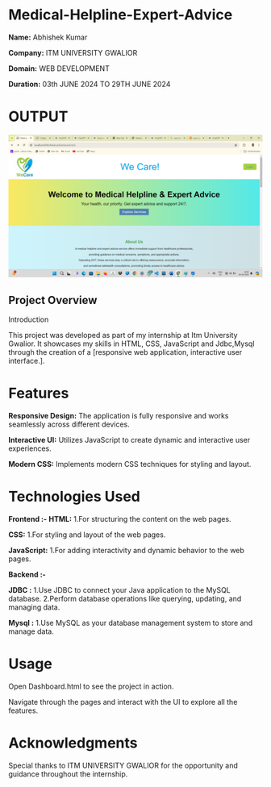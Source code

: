 # Medical-Helpline-Expert-Advice

**Name:** Abhishek Kumar  

**Company:** ITM UNIVERSITY GWALIOR  

**Domain:** WEB DEVELOPMENT 

**Duration:** 03th JUNE 2024 TO 29TH JUNE 2024

# OUTPUT

![ss](proj.png)

## Project Overview ##
Introduction

This project was developed as part of my internship at Itm University Gwalior. It showcases my skills in HTML, CSS, JavaScript and Jdbc,Mysql through the creation of a [responsive web application, interactive user interface.].

# Features
**Responsive Design:** The application is fully responsive and works seamlessly across different devices.

**Interactive UI:** Utilizes JavaScript to create dynamic and interactive user experiences.

**Modern CSS:** Implements modern CSS techniques for styling and layout.

# Technologies Used
**Frontend :-**
**HTML:** 1.For structuring the content on the web pages.

**CSS:** 1.For styling and layout of the web pages.

**JavaScript:** 1.For adding interactivity and dynamic behavior to the web pages.

**Backend :-**

**JDBC :** 1.Use JDBC to connect your Java application to the MySQL database.
           2.Perform database operations like querying, updating, and managing data.

**Mysql :** 1.Use MySQL as your database management system to store and manage data.
            
# Usage
Open Dashboard.html to see the project in action.

Navigate through the pages and interact with the UI to explore all the features.
# Acknowledgments

Special thanks to ITM UNIVERSITY GWALIOR for the opportunity and guidance throughout the internship.
